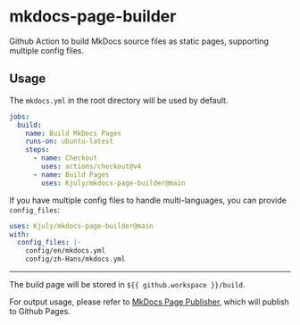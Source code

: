 # mkdocs-page-builder
Github Action to build MkDocs source files as static pages, supporting multiple config files.

## Usage

The `mkdocs.yml` in the root directory will be used by default.
```yaml
jobs:
  build:
    name: Build MkDocs Pages
    runs-on: ubuntu-latest
    steps:
      - name: Checkout
        uses: actions/checkout@v4
      - name: Build Pages
        uses: Kjuly/mkdocs-page-builder@main
```

If you have multiple config files to handle multi-languages, you can provide `config_files`:
```yaml
uses: Kjuly/mkdocs-page-builder@main
with:
  config_files: |-
    config/en/mkdocs.yml
    config/zh-Hans/mkdocs.yml
```

---

The build page will be stored in `${{ github.workspace }}/build`.

For output usage, please refer to [MkDocs Page Publisher][mkdocs-page-publisher], which will publish to Github Pages.


  [mkdocs-page-publisher]: https://github.com/Kjuly/mkdocs-page-publisher
